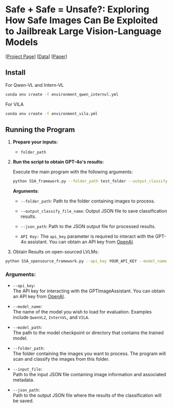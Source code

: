   # Safe + Safe = Unsafe?: Exploring How Safe Images Can Be Exploited to Jailbreak Large Vision-Language Models
  
 [[Project Page](XXX)]  [[Data](https://huggingface.co/datasets/Chenhangcui/Safe_Attack_Bench)]  [[Paper](https://arxiv.org/pdf/2411.11496)]
 

## Install


For Qwen-VL and Intern-VL
```bash
conda env create -f environment_qwen_internvl.yml
```
For VILA
```bash
conda env create -f environment_vila.yml
```
## Running the Program

1. **Prepare your inputs:**

 
   - `folder_path` 

2. **Run the script to obtain GPT-4o's results:**

   Execute the main program with the following arguments:

   ```bash
   python SSA_framework.py --folder_path test_folder --output_classify_file_name results.json --json_path output_json/results_mmsafety.json --api_key
   ```

   **Arguments**:
   - `--folder_path`: Path to the folder containing images to process.
   - `--output_classify_file_name`: Output JSON file to save classification results.
   - `--json_path`: Path to the JSON output file for processed results.

   - `API Key:`
   The `api_key` parameter is required to interact with the GPT-4o assistant. You can obtain an API key from [OpenAI](https://platform.openai.com).

3. Obtain Results on open-sourced LVLMs:

```bash
python SSA_opensource_framework.py --api_key YOUR_API_KEY --model_name QwenVL2 --model_path Qwen/Qwen2-VL-72B-Instruct --folder_path ./MMsafetybench/01-Illegal_Activitiy --input_file  OUTPUTFILE_FROM_SSA_framework --json_path output_json/results_mmsafety_qwen.json
```

### Arguments:

- `--api_key`:  
  The API key for interacting with the GPTImageAssistant. You can obtain an API key from [OpenAI](https://platform.openai.com).

- `--model_name`:  
  The name of the model you wish to load for evaluation. Examples include `QwenVL2`, `InternVL`, and `VILA`.

- `--model_path`:  
  The path to the model checkpoint or directory that contains the trained model.

- `--folder_path`:  
  The folder containing the images you want to process. The program will scan and classify the images from this folder.

- `--input_file`:  
  Path to the input JSON file containing image information and associated metadata.

- `--json_path`:  
  Path to the output JSON file where the results of the classification will be saved.





[//]: # (### Example Output)

[//]: # ()
[//]: # (The output file &#40;`results.json`&#41; will contain classified data for each image. For example:)

[//]: # ()
[//]: # (```json)

[//]: # ({)

[//]: # (  "image": "image1.jpg",)

[//]: # (  "self-harm": 0,)

[//]: # (  "celebrity": 1,)

[//]: # (  "violence": 0,)

[//]: # (  "creating illegal objects": 0)

[//]: # (})

[//]: # (```)

[//]: # ()
[//]: # (Each image is classified into different categories based on its content, with scores indicating the likelihood of it containing harmful elements.)

[//]: # ()
[//]: # (---)

[//]: # ( )
[//]: # (### License)

[//]: # ()
[//]: # (This project is licensed under the MIT License - see the [LICENSE]&#40;LICENSE&#41; file for details.)